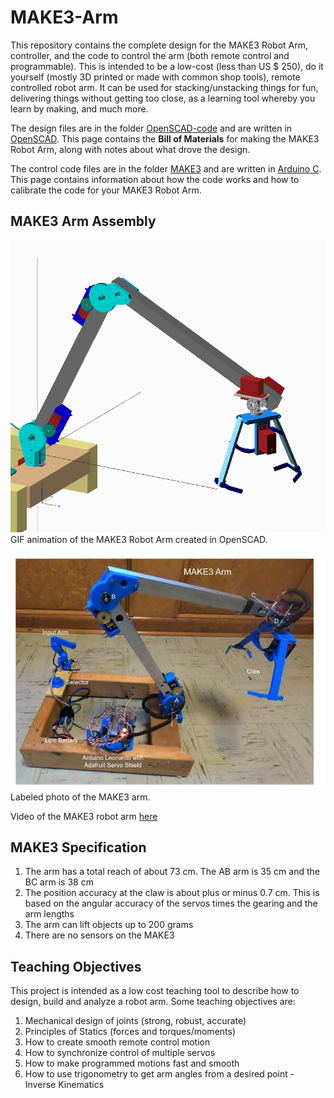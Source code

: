 # MAKE3-Arm

This repository contains the complete design for the MAKE3 Robot Arm, controller, and the code to control the arm (both remote control and programmable).  This is intended to be a low-cost (less than US $ 250), do it yourself (mostly 3D printed or made with common shop tools), remote controlled robot arm. It can be used for stacking/unstacking things for fun, delivering things without getting too close, as a learning tool whereby you learn by making, and much more.

The design files are in the folder [OpenSCAD-code](/OpenSCAD-code) and are written in [OpenSCAD](https://openscad.org/).  This page contains the **Bill of Materials** for making the MAKE3 Robot Arm, along with notes about what drove the design.

The control code files are in the folder [MAKE3](/MAKE3) and are written in [Arduino C](https://www.arduino.cc/). This page contains information about how the code works and how to calibrate the code for your MAKE3 Robot Arm.
 
## MAKE3 Arm Assembly

![MAKE3-Arm-gif](/Images/MAKE3_Arm_FlyAround.gif)
GIF animation of the MAKE3 Robot Arm created in OpenSCAD. 

![MAKE3 Nomenclature](/Images/MAKE3_Nomenclature.jpg)
Labeled photo of the MAKE3 arm.

Video of the MAKE3 robot arm [here](https://www.wevideo.com/view/3040378114)

## MAKE3 Specification

1. The arm has a total reach of about 73 cm. The AB arm is 35 cm and the BC arm is 38 cm
1. The position accuracy at the claw is about plus or minus 0.7 cm. This is based on the angular accuracy of the servos times the gearing and the arm lengths
1. The arm can lift objects up to 200 grams
1. There are no sensors on the MAKE3

## Teaching Objectives

This project is intended as a low cost teaching tool to describe how to design, build and analyze a robot arm.  Some teaching objectives are:

1. Mechanical design of joints (strong, robust, accurate)
1. Principles of Statics (forces and torques/moments)
1. How to create smooth remote control motion
1. How to synchronize control of multiple servos
1. How to make programmed motions fast and smooth
1. How to use trigonometry to get arm angles from a desired point - Inverse Kinematics
